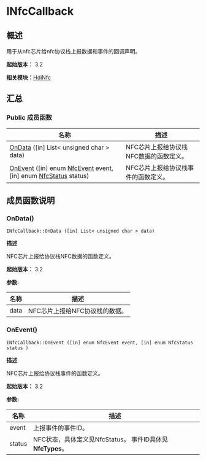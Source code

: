 # INfcCallback


## 概述

用于从nfc芯片给nfc协议栈上报数据和事件的回调声明。

**起始版本：** 3.2

**相关模块：**[HdiNfc](_hdi_nfc_v10.md)


## 汇总


### Public 成员函数

| 名称 | 描述 | 
| -------- | -------- |
| [OnData](#ondata) ([in] List&lt; unsigned char &gt; data) | NFC芯片上报给协议栈NFC数据的函数定义。  | 
| [OnEvent](#onevent) ([in] enum [NfcEvent](_hdi_nfc_v10.md#nfcevent) event, [in] enum [NfcStatus](_hdi_nfc_v10.md#nfcstatus) status) | NFC芯片上报给协议栈事件的函数定义。  | 


## 成员函数说明


### OnData()

```
INfcCallback::OnData ([in] List< unsigned char > data)
```
**描述**

NFC芯片上报给协议栈NFC数据的函数定义。

**起始版本：** 3.2

**参数:**

| 名称 | 描述 | 
| -------- | -------- |
| data | NFC芯片上报给NFC协议栈的数据。 | 


### OnEvent()

```
INfcCallback::OnEvent ([in] enum NfcEvent event, [in] enum NfcStatus status )
```
**描述**

NFC芯片上报给协议栈事件的函数定义。

**起始版本：** 3.2

**参数:**

| 名称 | 描述 | 
| -------- | -------- |
| event | 上报事件的事件ID。  | 
| status | NFC状态，具体定义见NfcStatus。 事件ID具体见 **NfcTypes**。 | 
